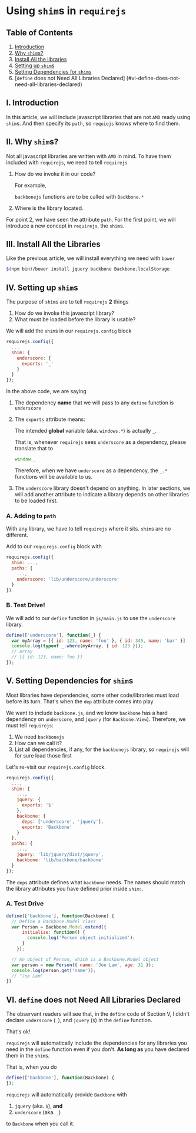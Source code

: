 # Using `shim`s in `requirejs`

## Table of Contents

1. [Introduction](#i-introduction)
2. [Why `shim`s?](#ii-why-shims)
3. [Install All the libraries](#iii-install-all-the-libraries)
4. [Setting up `shim`s](#iv-setting-up-shims)
5. [Setting Dependencies for `shim`s](#v-setting-dependencies-for-shims)
6. [`define` does not Need All Libraries Declared]
  (#vi-define-does-not-need-all-libraries-declared)

## I. Introduction

In this article, we will include javascript libraries that are not `AMD` ready
using `shim`s. And then specify its `path`, so `requiejs` knows where to find
them.

## II. Why `shim`s?

Not all javascript libraries are written with `AMD` in mind. To have them
included with `requirejs`, we need to tell `requirejs`

1. How do we invoke it in our code?

    For example,

    `backbonejs` functions are to be called with `Backbone.*`

2. Where is the library located.

For point 2, we have seen the attribute `path`. For the first point, we will
introduce a new concept in `requirejs`, the `shim`s.

## III. Install All the Libraries

Like the previous article, we will install everything we need with `bower`

```sh
$(npm bin)/bower install jquery backbone Backbone.localStorage
```

## IV. Setting up `shim`s

The purpose of `shim`s are to tell `requirejs` **2** things

1. How do we invoke this javascript library?
2. What must be loaded before the library is usable?

We will add the `shim`s in our `requirejs.config` block

```javascript
requirejs.config({
  ...
  shim: {
    underscore: {
      exports: '_'
    }
  }
});
```

In the above code, we are saying

1. The dependency **name** that we will pass to any `define` function is
  `underscore`
2. The `exports` attribute means:

    The intended **global** variable (aka. `windows.*`) is actually `_`.

    That is, whenever `requirejs` sees `underscore` as a dependency, please
    translate that to

    ```javascript
    window._
    ```

    Therefore, when we have `underscore` as a dependency, the `_.*` functions
    will be available to us.

3. The `underscore` library doesn't depend on anything. In later sections,
  we will add another attribute to indicate a library depends on other libraries
  to be loaded first.

### A. Adding to `path`

With any library, we have to tell `requirejs` where it sits. `shim`s are no
different.

Add to our `requirejs.config` block with

```javascript
requirejs.config({
  shim: ...,
  paths: {
    ...,
    underscore: 'lib/underscore/underscore'
  }
})
```

### B. Test Drive!

We will add to our `define` function in `js/main.js` to use the `underscore`
library.

```javascript
define(['underscore'], function(_) {
  var myArray = [{ id: 123, name: 'foo' }, { id: 345, name: 'bar' }]
  console.log(typeof _.where(myArray, { id: 123 }));
  // array
  // [{ id: 123, name: foo }]
});
```

## V. Setting Dependencies for `shim`s

Most libraries have dependencies, some other code/libraries must load before
its turn. That's when the `dep` attribute comes into play

We want to include `backbone.js`, and we know `backbone` has a hard dependency
on `underscore`, and `jquery` (for `Backbone.View`). Therefore, we must tell
`requirejs`:

1. We need `backbonejs`
2. How can we call it?
3. List all dependencies, if any, for the `backbonejs` library, so `requirejs`
  will for sure load those first

Let's re-visit our `requirejs.config` block.

```javascript
requirejs.config({
  ...,
  shim: {
    ...,
    jquery: {
      exports: '$'
    },
    backbone: {
      deps: ['underscore', 'jquery'],
      exports: 'Backbone'
    }
  },
  paths: {
    ...,
    jquery: 'lib/jquery/dist/jquery',
    backbone: 'lib/backbone/backbone'
  }
});
```

The `deps` attribute defines what `backbone` needs. The names should match the
library attributes you have defined prior inside `shim:`.

### A. Test Drive

```javascript
define(['backbone'], function(Backbone) {
  // Define a Backbone.Model class
  var Person = Backbone.Model.extend({
      initialize: function() {
        console.log('Person object initialized');
      }
    });

  // An object of Person, which is a Backbone.Model object
  var person = new Person({ name: 'Joe Lam', age: 31 });
  console.log(person.get('name'));
  // "Joe Lam"
})
```

## VI. `define` does not Need All Libraries Declared

The observant readers will see that, in the `define` code of Section V, I didn't
declare `underscore` (`_`), and `jquery` (`$`) in the `define` function.

That's ok!

`requirejs` will automatically include the dependencies for any libraries you
need in the `define` function even if you don't. **As long as** you have
declared them in the `shim`s.

That is, when you do

```javascript
define(['backbone'], function(Backbone) {
});
```

`requirejs` will automatically provide `Backbone` with

1. `jquery` (aka. `$`), **and**
2. `underscore` (aka. `_`)

to `Backbone` when you call it.
